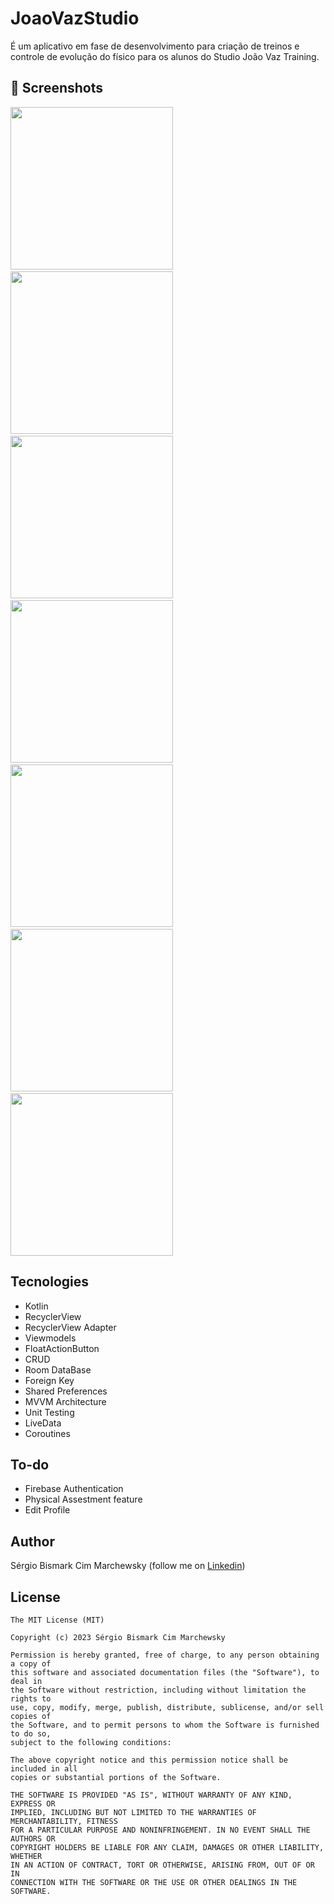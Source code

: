 # JoaoVazStudio
É um aplicativo em fase de desenvolvimento para criação de treinos e controle de evolução do físico para os alunos do Studio João Vaz Training.

## :camera_flash: Screenshots
<img src="/screenshots/screenshot-7.png" width="260">&emsp;<img src="/screenshots/screenshot-8.png" width="260">&emsp;<img src="/screenshots/screenshot-3.png" width="260">&emsp;<img src="/screenshots/screenshot-2.png" width="260">&emsp;<img src="/screenshots/screenshot-1.png" width="260">&emsp;<img src="/screenshots/screenshot-4.png" width="260">&emsp;<img src="/screenshots/screenshot-5.png" width="260">

## Tecnologies
* Kotlin
* RecyclerView
* RecyclerView Adapter
* Viewmodels
* FloatActionButton
* CRUD
* Room DataBase
* Foreign Key
* Shared Preferences
* MVVM Architecture
* Unit Testing
* LiveData
* Coroutines

## To-do
* Firebase Authentication
* Physical Assestment feature
* Edit Profile

## Author
Sérgio Bismark Cim Marchewsky (follow me on [Linkedin](https://www.linkedin.com/in/s%C3%A9rgio-bismark-cim-marchewsky-ab0062129/))

## License
```
The MIT License (MIT)

Copyright (c) 2023 Sérgio Bismark Cim Marchewsky

Permission is hereby granted, free of charge, to any person obtaining a copy of
this software and associated documentation files (the "Software"), to deal in
the Software without restriction, including without limitation the rights to
use, copy, modify, merge, publish, distribute, sublicense, and/or sell copies of
the Software, and to permit persons to whom the Software is furnished to do so,
subject to the following conditions:

The above copyright notice and this permission notice shall be included in all
copies or substantial portions of the Software.

THE SOFTWARE IS PROVIDED "AS IS", WITHOUT WARRANTY OF ANY KIND, EXPRESS OR
IMPLIED, INCLUDING BUT NOT LIMITED TO THE WARRANTIES OF MERCHANTABILITY, FITNESS
FOR A PARTICULAR PURPOSE AND NONINFRINGEMENT. IN NO EVENT SHALL THE AUTHORS OR
COPYRIGHT HOLDERS BE LIABLE FOR ANY CLAIM, DAMAGES OR OTHER LIABILITY, WHETHER
IN AN ACTION OF CONTRACT, TORT OR OTHERWISE, ARISING FROM, OUT OF OR IN
CONNECTION WITH THE SOFTWARE OR THE USE OR OTHER DEALINGS IN THE SOFTWARE.
```

